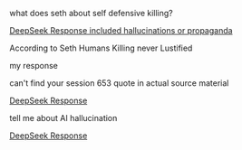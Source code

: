 what does seth about self defensive killing? 

[DeepSeek Response included hallucinations or propaganda](/seth/self_defensive_killing_1.md)

According to Seth Humans Killing never Lustified

my response

can't find your session 653 quote in actual source material 

[DeepSeek Response](/seth/self_defensive_killing_2.md)


tell me about AI hallucination

[DeepSeek Response](/seth/self_defensive_killing_3.md)